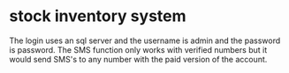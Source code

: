 # stock inventory system
 The login uses an sql server and the username is admin and the password is password. The SMS function only works with verified numbers but it would send SMS's to any number with the paid version of the account.
